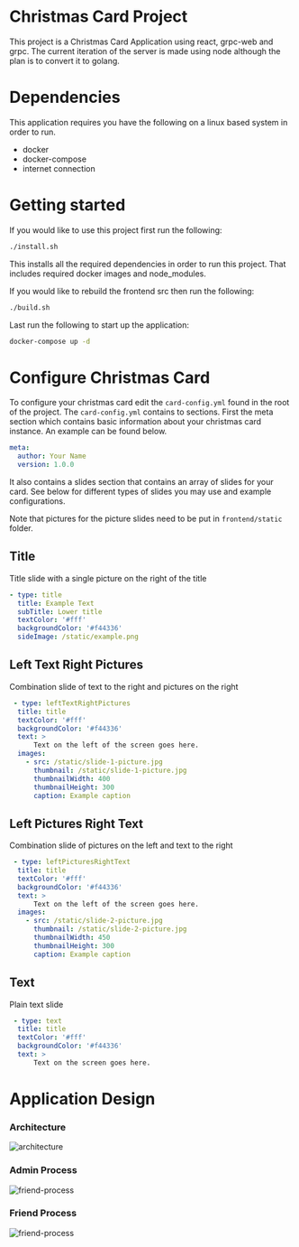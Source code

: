 # Christmas Card Project
This project is a Christmas Card Application using react, grpc-web and grpc.
The current iteration of the server is made using node although the plan is to
convert it to golang.

# Dependencies
This application requires you have the following on a
linux based system in order to run.
* docker
* docker-compose
* internet connection

# Getting started
If you would like to use this project first run the following:

```bash
./install.sh
```

This installs all the required dependencies in order to run this project. That
includes required docker images and node_modules.

If you would like to rebuild the frontend src then run
the following:

```bash
./build.sh
```

Last run the following to start up the application:
```bash
docker-compose up -d
```

# Configure Christmas Card
To configure your christmas card edit the `card-config.yml` found in the root of
the project. The `card-config.yml` contains to sections. First the meta section
which contains basic information about your christmas card instance. An example
can be found below.

```yaml
meta:
  author: Your Name
  version: 1.0.0
```

It also contains a slides section that contains an array of slides for your card.
See below for different types of slides you may use and example
configurations.

Note that pictures for the picture slides need to be put in `frontend/static`
folder.

## Title
Title slide with a single picture on the right of the title

```yaml
- type: title
  title: Example Text
  subTitle: Lower title
  textColor: '#fff'
  backgroundColor: '#f44336'
  sideImage: /static/example.png
```

## Left Text Right Pictures
Combination slide of text to the right and pictures on the right

```yaml
 - type: leftTextRightPictures
  title: title
  textColor: '#fff'
  backgroundColor: '#f44336'
  text: >
      Text on the left of the screen goes here.
  images:
    - src: /static/slide-1-picture.jpg
      thumbnail: /static/slide-1-picture.jpg
      thumbnailWidth: 400
      thumbnailHeight: 300
      caption: Example caption
```

## Left Pictures Right Text
Combination slide of pictures on the left and text to the right

```yaml
 - type: leftPicturesRightText
  title: title
  textColor: '#fff'
  backgroundColor: '#f44336'
  text: >
      Text on the left of the screen goes here.
  images:
    - src: /static/slide-2-picture.jpg
      thumbnail: /static/slide-2-picture.jpg
      thumbnailWidth: 450
      thumbnailHeight: 300
      caption: Example caption
```

## Text
Plain text slide

```yaml
 - type: text
  title: title
  textColor: '#fff'
  backgroundColor: '#f44336'
  text: >
      Text on the screen goes here.
```

# Application Design

### Architecture
![architecture](./assets/architecture.svg)

### Admin Process
![friend-process](./assets/friend-process.svg)

### Friend Process
![friend-process](./assets/friend-process.svg)
